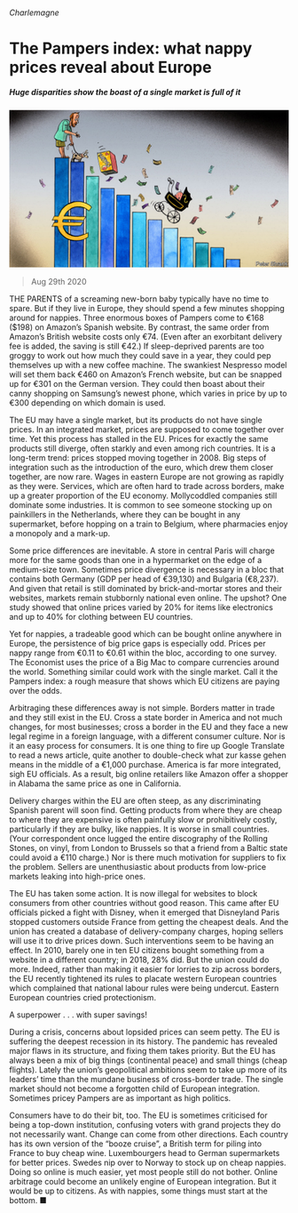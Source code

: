 ###### Charlemagne

# The Pampers index: what nappy prices reveal about Europe 

##### Huge disparities show the boast of a single market is full of it 

![image](images/20200829_EUD000_0.jpg) 

> Aug 29th 2020 

THE PARENTS of a screaming new-born baby typically have no time to spare. But if they live in Europe, they should spend a few minutes shopping around for nappies. Three enormous boxes of Pampers come to €168 ($198) on Amazon’s Spanish website. By contrast, the same order from Amazon’s British website costs only €74. (Even after an exorbitant delivery fee is added, the saving is still €42.) If sleep-deprived parents are too groggy to work out how much they could save in a year, they could pep themselves up with a new coffee machine. The swankiest Nespresso model will set them back €460 on Amazon’s French website, but can be snapped up for €301 on the German version. They could then boast about their canny shopping on Samsung’s newest phone, which varies in price by up to €300 depending on which domain is used.

The EU may have a single market, but its products do not have single prices. In an integrated market, prices are supposed to come together over time. Yet this process has stalled in the EU. Prices for exactly the same products still diverge, often starkly and even among rich countries. It is a long-term trend: prices stopped moving together in 2008. Big steps of integration such as the introduction of the euro, which drew them closer together, are now rare. Wages in eastern Europe are not growing as rapidly as they were. Services, which are often hard to trade across borders, make up a greater proportion of the EU economy. Mollycoddled companies still dominate some industries. It is common to see someone stocking up on painkillers in the Netherlands, where they can be bought in any supermarket, before hopping on a train to Belgium, where pharmacies enjoy a monopoly and a mark-up.


Some price differences are inevitable. A store in central Paris will charge more for the same goods than one in a hypermarket on the edge of a medium-size town. Sometimes price divergence is necessary in a bloc that contains both Germany (GDP per head of €39,130) and Bulgaria (€8,237). And given that retail is still dominated by brick-and-mortar stores and their websites, markets remain stubbornly national even online. The upshot? One study showed that online prices varied by 20% for items like electronics and up to 40% for clothing between EU countries.

Yet for nappies, a tradeable good which can be bought online anywhere in Europe, the persistence of big price gaps is especially odd. Prices per nappy range from €0.11 to €0.61 within the bloc, according to one survey. The Economist uses the price of a Big Mac to compare currencies around the world. Something similar could work with the single market. Call it the Pampers index: a rough measure that shows which EU citizens are paying over the odds.

Arbitraging these differences away is not simple. Borders matter in trade and they still exist in the EU. Cross a state border in America and not much changes, for most businesses; cross a border in the EU and they face a new legal regime in a foreign language, with a different consumer culture. Nor is it an easy process for consumers. It is one thing to fire up Google Translate to read a news article, quite another to double-check what zur kasse gehen means in the middle of a €1,000 purchase. America is far more integrated, sigh EU officials. As a result, big online retailers like Amazon offer a shopper in Alabama the same price as one in California.

Delivery charges within the EU are often steep, as any discriminating Spanish parent will soon find. Getting products from where they are cheap to where they are expensive is often painfully slow or prohibitively costly, particularly if they are bulky, like nappies. It is worse in small countries. (Your correspondent once lugged the entire discography of the Rolling Stones, on vinyl, from London to Brussels so that a friend from a Baltic state could avoid a €110 charge.) Nor is there much motivation for suppliers to fix the problem. Sellers are unenthusiastic about products from low-price markets leaking into high-price ones.

The EU has taken some action. It is now illegal for websites to block consumers from other countries without good reason. This came after EU officials picked a fight with Disney, when it emerged that Disneyland Paris stopped customers outside France from getting the cheapest deals. And the union has created a database of delivery-company charges, hoping sellers will use it to drive prices down. Such interventions seem to be having an effect. In 2010, barely one in ten EU citizens bought something from a website in a different country; in 2018, 28% did. But the union could do more. Indeed, rather than making it easier for lorries to zip across borders, the EU recently tightened its rules to placate western European countries which complained that national labour rules were being undercut. Eastern European countries cried protectionism.

A superpower . . . with super savings!

During a crisis, concerns about lopsided prices can seem petty. The EU is suffering the deepest recession in its history. The pandemic has revealed major flaws in its structure, and fixing them takes priority. But the EU has always been a mix of big things (continental peace) and small things (cheap flights). Lately the union’s geopolitical ambitions seem to take up more of its leaders’ time than the mundane business of cross-border trade. The single market should not become a forgotten child of European integration. Sometimes pricey Pampers are as important as high politics.

Consumers have to do their bit, too. The EU is sometimes criticised for being a top-down institution, confusing voters with grand projects they do not necessarily want. Change can come from other directions. Each country has its own version of the “booze cruise”, a British term for piling into France to buy cheap wine. Luxembourgers head to German supermarkets for better prices. Swedes nip over to Norway to stock up on cheap nappies. Doing so online is much easier, yet most people still do not bother. Online arbitrage could become an unlikely engine of European integration. But it would be up to citizens. As with nappies, some things must start at the bottom. ■

